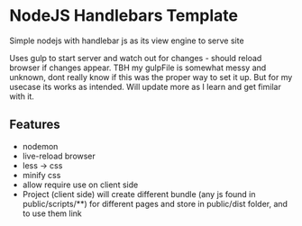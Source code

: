 # NodeJS Handlebars Template

Simple nodejs with handlebar js as its view engine to serve site

Uses gulp to start server and watch out for changes - should reload browser if changes appear.
TBH my gulpFile is somewhat messy and unknown, dont really know if this was the proper way to set it up. But for my usecase its works as intended.
Will update more as I learn and get fimilar with it.

## Features
- nodemon
- live-reload browser
- less -> css
- minify css
- allow require use on client side
- Project (client side) will create different bundle (any js found in public/scripts/**) for different pages and store in public/dist folder, and to use them link <script src="/dist/theJSFILE"> at respective .hbs templates. Note - ensure to register the JS files in gulpFile.js of pagesJS array property without .js extension

## Instruction
gulp

`
gulp
`